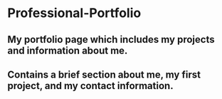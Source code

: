# Professional-Portfolio

## My portfolio page which includes my projects and information about me.

## Contains a brief section about me, my first project, and my contact information.
